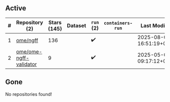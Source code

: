 ## Active
| # | Repository (2) | Stars (145) | Dataset | `run` (2) | `containers-run` | Last Modified |
| --- | --- | --- | --- | --- | --- | --- |
| 1 | [ome/ngff](https://github.com/ome/ngff) | 136 |  | :heavy_check_mark: |  | 2025-08-06 16:51:19+00:00 |
| 2 | [ome/ome-ngff-validator](https://github.com/ome/ome-ngff-validator) | 9 |  | :heavy_check_mark: |  | 2025-05-06 09:17:12+00:00 |

## Gone
No repositories found!
